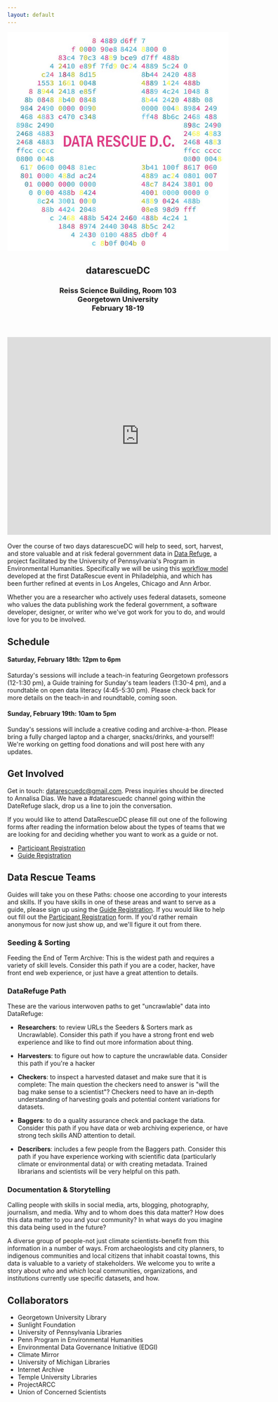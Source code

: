 ```yaml
---
layout: default
---
```


<header>
  <a href="https://www.datarefuge.org/" title="Data Refuge Logo"><img class="logo" src="images/logo.jpg"></a>
  <h2>datarescueDC</h2>
  <h3>Reiss Science Building, Room 103<br>
    Georgetown University<br>
    February 18-19
  </h3>
</header>

<div id="map">
<iframe src="https://www.google.com/maps/embed?pb=!1m14!1m8!1m3!1d2120.5393250981792!2d-77.07383255877144!3d38.90908820078443!3m2!1i1024!2i768!4f13.1!3m3!1m2!1s0x0%3A0x2e8cec8bb12477d4!2sReiss+Science+Building!5e0!3m2!1sen!2sus!4v1486419654988" width="600" height="450" frameborder="0" style="border:0" allowfullscreen></iframe>
</div>

Over the course of two days datarescueDC will help to seed, sort, harvest, and
store valuable and at risk federal government data in [Data Refuge], a project
facilitated by the University of Pennsylvania's Program in Environmental
Humanities. Specifically we will be using this [workflow
model](https://github.com/datarefugephilly/workflow/blob/master/README.md)
developed at the first DataRescue event in Philadelphia, and which has been
further refined at events in Los Angeles, Chicago and Ann Arbor.

Whether you are a researcher who actively uses federal datasets, someone who
values the data publishing work the federal government, a software developer,
designer, or writer who we've got work for you to do, and would love for you 
to be involved.

## Schedule

#### Saturday, February 18th: 12pm to 6pm

Saturday's sessions will include a teach-in featuring Georgetown professors (12-1:30 pm), a Guide training for Sunday's team leaders (1:30-4 pm), and a roundtable on open data literacy (4:45-5:30 pm). Please check back for more details on the teach-in and roundtable, coming soon.

#### Sunday, February 19th: 10am to 5pm

Sunday's sessions will include a creative coding and archive-a-thon. Please bring a fully charged laptop and a charger, snacks/drinks, and yourself! We're working on getting food donations and will post here with any updates.

## Get Involved

Get in touch: [datarescuedc@gmail.com](mailto:datarescuedc@gmail.com ). Press inquiries should be directed to Annalisa Dias. We have a #datarescuedc channel going within the DateRefuge slack, drop us a line to join the conversation. 

If you would like to attend DataRescueDC please fill out one of the following forms
after reading the information below about the types of teams that we are looking
for and deciding whether you want to work as a guide or not.

* [Participant Registration]
* [Guide Registration]

## Data Rescue Teams

Guides will take you on these Paths: choose one according to your interests and
skills. If you have skills in one of these areas and want to serve as a guide,
please sign up using the [Guide Registration]. If you would like to help out
fill out the [Participant Registration] form. If you'd rather remain anonymous
for now just show up, and we'll figure it out from there.

### Seeding & Sorting

Feeding the End of Term Archive: This is the widest path and requires a variety of skill levels. Consider this path if you are a coder, hacker, have front end web experience, or just have a great attention to details.

### DataRefuge Path

These are the various interwoven paths to get "uncrawlable" data into
DataRefuge:

- **Researchers**: to review URLs the Seeders & Sorters mark as Uncrawlable).
Consider this path if you have a strong front end web experience and like to
find out more information about thing.

- **Harvesters**: to figure out how to capture the uncrawlable data. Consider
this path if you're a hacker

- **Checkers**: to inspect a harvested dataset and make sure that it is
complete: The main question the checkers need to answer is "will the bag make
sense to a scientist"? Checkers need to have an in-depth understanding of
harvesting goals and potential content variations for datasets.

- **Baggers**: to do a quality assurance check and package the data. Consider
this path if you have data or web archiving experience, or have strong tech
skills AND attention to detail.

- **Describers**: includes a few people from the Baggers path. Consider this
path if you have experience working with scientific data (particularly climate
or environmental data) or with creating metadata. Trained librarians and
scientists will be very helpful on this path.

### Documentation & Storytelling

Calling people with skills in social media, arts, blogging, photography, journalism, and media. Why and to whom does this data matter? How does this data matter to *you* and your community? In what ways do you imagine this data being used in the future? 

A diverse group of people-not just climate scientists-benefit from this information in a number of ways. From archaeologists and city planners, to indigenous communities and local citizens that inhabit coastal towns, this data is valuable to a variety of stakeholders. We welcome you to write a story about *who* and *which* local communities, organizations, and institutions currently use specific datasets, and how.

## Collaborators

* Georgetown University Library
* Sunlight Foundation
* University of Pennsylvania Libraries
* Penn Program in Environmental Humanities
* Environmental Data Governance Initiative (EDGI)
* Climate Mirror
* University of Michigan Libraries
* Internet Archive
* Temple University Libraries
* ProjectARCC
* Union of Concerned Scientists

[DataRefuge Slack]: https://datarefuge.slack.com/messages/datarescuedc/ 
[Data Rescue event]: http://www.ppehlab.org/what-is-a-datarescue-event
[Data Refuge]: https://www.datarefuge.org/
[GitHub]: https://github.com/datarefuge/datarescue-dc 
[this markdown file]: https://github.com/datarefuge/datarescue-dc/blob/master/index.md
[Participant Registration]: https://docs.google.com/forms/d/e/1FAIpQLSdMPvhEbfy12L1XzzjIpSVT5Ux6bRXoFPcDa6ImT1v1W1rEnA/viewform
[Guide Registration]: https://docs.google.com/forms/d/e/1FAIpQLSdfiv-BtQTf94a-HDMl-XnTf07RBIYppJSJ_BEqAX_h5fRVHQ/viewform
